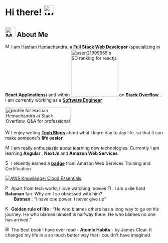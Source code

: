 # Hi there! <img src="https://raw.githubusercontent.com/Tarikul-Islam-Anik/Animated-Fluent-Emojis/master/Emojis/Hand%20gestures/Waving%20Hand.png" alt="Waving Hand" width="32" height="32" />

## <img src="https://raw.githubusercontent.com/Tarikul-Islam-Anik/Animated-Fluent-Emojis/master/Emojis/People/Man%20Raising%20Hand.png" alt="Man Raising Hand" width="32" height="32" /> About Me

<img src="https://raw.githubusercontent.com/Tarikul-Islam-Anik/Animated-Fluent-Emojis/master/Emojis/People/Man%20Office%20Worker.png" alt="Man Office Worker" width="15" height="15" /> I am Hashan Hemachandra, a **Full Stack Web Developer** (specializing in **React Applications**) and within <a href="https://stackoverflow-readme-profile.vercel.app/tags-league/reactjs/users/21999955">
  <img src="https://stackoverflow-readme-profile.johannchopin.fr/tags-league-ranking/reactjs/21999955?theme=dark" alt="user:21999955's SO ranking for reactjs" width="150" >
</a> on [**Stack Overflow**](https://stackoverflow.com/users/21999955/hashan-hemachandra?tab=profile) . I am currently working as a [**Software Engineer**](https://www.linkedin.com/in/hashan-hemachandra/)

<a href="https://stackoverflow.com/users/21999955/hashan-hemachandra?tab=profile"><img src="https://stackoverflow.com/users/flair/21999955.png?theme=dark" width="208" height="58" alt="profile for Hashan Hemachandra at Stack Overflow, Q&amp;A for professional and enthusiast programmers" title="profile for Hashan Hemachandra at Stack Overflow, Q&amp;A for professional and enthusiast programmers"></a>

<img src="https://raw.githubusercontent.com/Tarikul-Islam-Anik/Animated-Fluent-Emojis/master/Emojis/Hand%20gestures/Writing%20Hand.png" alt="Writing Hand" width="15" height="15" /> I enjoy writing [**Tech Blogs**](https://medium.com/@hemachandra.hashan) about what I learn day to day life, so that it can make someone's **life easier**.

<img src="https://raw.githubusercontent.com/Tarikul-Islam-Anik/Animated-Fluent-Emojis/master/Emojis/People/Man%20Technologist.png" alt="Man Technologist" width="15" height="15" /> I am really enthusiastic about learning new technologies. Currently I am learning **Angular** , **NextJs** and **Amazon Web Services**

<img src="https://raw.githubusercontent.com/Tarikul-Islam-Anik/Animated-Fluent-Emojis/master/Emojis/Activities/Sports%20Medal.png" alt="Sports Medal" width="15" height="15" /> I recently earned a [**badge**](https://www.credly.com/badges/9473d062-41c5-4566-ace6-05bc92d475f5/public_url) from Amazon Web Services Training and Certification

<!--START_SECTION:badges-->

[![AWS Knowledge: Cloud Essentials](https://images.credly.com/size/110x110/images/ec621e2a-c8f0-4459-806c-ae11829d372a/image.png)](http://www.credly.com/badges/9473d062-41c5-4566-ace6-05bc92d475f5 "AWS Knowledge: Cloud Essentials")
<!--END_SECTION:badges-->

<img src="https://raw.githubusercontent.com/Tarikul-Islam-Anik/Animated-Fluent-Emojis/master/Emojis/Food/Popcorn.png" alt="Popcorn" width="15" height="15" /> Apart from tech world, I love watching movies <img src="https://raw.githubusercontent.com/Tarikul-Islam-Anik/Animated-Fluent-Emojis/master/Emojis/Objects/Film%20Projector.png" alt="Film Projector" width="15" height="15" />. I am a die hard **Bataman** fan. Why am I so obsessed with him? </br>&nbsp;&nbsp;&nbsp;&nbsp;&nbsp;&nbsp; **Batman** : "I have one power, I never give up"

<img src="https://raw.githubusercontent.com/Tarikul-Islam-Anik/Animated-Fluent-Emojis/master/Emojis/Objects/Key.png" alt="Key" width="15" height="15" /> **Golden rule of life** : “He who blames others has a long way to go on his journey. He who blames himself is halfway there. He who blames no one has arrived.”

<img src="https://raw.githubusercontent.com/Tarikul-Islam-Anik/Animated-Fluent-Emojis/master/Emojis/Objects/Blue%20Book.png" alt="Blue Book" width="15" height="15" /> The Best book I have ever read - **Atomic Habits** - by James Clear. It changed my life in a so much better way  that I couldn't have imagined. 